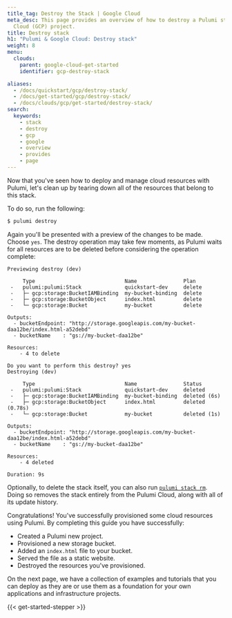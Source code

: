 ```yaml
---
title_tag: Destroy the Stack | Google Cloud
meta_desc: This page provides an overview of how to destroy a Pulumi stack of a Google
  Cloud (GCP) project.
title: Destroy stack
h1: "Pulumi & Google Cloud: Destroy stack"
weight: 8
menu:
  clouds:
    parent: google-cloud-get-started
    identifier: gcp-destroy-stack

aliases:
  - /docs/quickstart/gcp/destroy-stack/
  - /docs/get-started/gcp/destroy-stack/
  - /docs/clouds/gcp/get-started/destroy-stack/
search:
  keywords:
    - stack
    - destroy
    - gcp
    - google
    - overview
    - provides
    - page
---
```


Now that you've seen how to deploy and manage cloud resources with Pulumi, let's clean up by tearing down all of the resources that belong to this stack.

To do so, run the following:

```bash
$ pulumi destroy
```

Again you'll be presented with a preview of the changes to be made. Choose `yes`. The destroy operation may take few moments, as Pulumi waits for all resources are to be deleted before considering the operation complete:

```
Previewing destroy (dev)

     Type                             Name               Plan
 -   pulumi:pulumi:Stack              quickstart-dev     delete
 -   ├─ gcp:storage:BucketIAMBinding  my-bucket-binding  delete
 -   ├─ gcp:storage:BucketObject      index.html         delete
 -   └─ gcp:storage:Bucket            my-bucket          delete

Outputs:
  - bucketEndpoint: "http://storage.googleapis.com/my-bucket-daa12be/index.html-a52debd"
  - bucketName    : "gs://my-bucket-daa12be"

Resources:
    - 4 to delete

Do you want to perform this destroy? yes
Destroying (dev)

     Type                             Name               Status
 -   pulumi:pulumi:Stack              quickstart-dev     deleted
 -   ├─ gcp:storage:BucketIAMBinding  my-bucket-binding  deleted (6s)
 -   ├─ gcp:storage:BucketObject      index.html         deleted (0.78s)
 -   └─ gcp:storage:Bucket            my-bucket          deleted (1s)

Outputs:
  - bucketEndpoint: "http://storage.googleapis.com/my-bucket-daa12be/index.html-a52debd"
  - bucketName    : "gs://my-bucket-daa12be"

Resources:
    - 4 deleted

Duration: 9s
```

Optionally, to delete the stack itself, you can also run [`pulumi stack rm`](/docs/cli/commands/pulumi_stack_rm). Doing so removes the stack entirely from the Pulumi Cloud, along with all of its update history.

Congratulations! You've successfully provisioned some cloud resources using Pulumi. By completing this guide you have successfully:

- Created a Pulumi new project.
- Provisioned a new storage bucket.
- Added an `index.html` file to your bucket.
- Served the file as a static website.
- Destroyed the resources you've provisioned.

On the next page, we have a collection of examples and tutorials that you can deploy as they are or use them as a foundation for your own applications and infrastructure projects.

{{< get-started-stepper >}}
